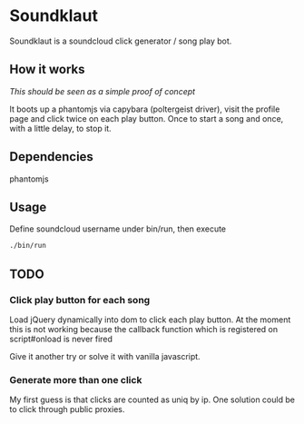 # Soundklaut

Soundklaut is a soundcloud click generator / song play bot.

## How it works

*This should be seen as a simple proof of concept*

It boots up a phantomjs via capybara (poltergeist driver),
visit the profile page and click twice on each play button.
Once to start a song and once, with a little delay, to stop it.

## Dependencies

phantomjs

## Usage

Define soundcloud username under bin/run, then execute

```bash
./bin/run
```

## TODO

### Click play button for each song

Load jQuery dynamically into dom to click each play button.
At the moment this is not working because the callback function which is registered on script#onload is never fired

Give it another try or solve it with vanilla javascript.

### Generate more than one click

My first guess is that clicks are counted as uniq by ip.
One solution could be to click through public proxies.
